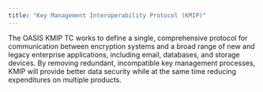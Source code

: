```yaml
---
title: "Key Management Interoperability Protocol (KMIP)"
---
```


The OASIS KMIP TC works to define a single, comprehensive protocol for communication between encryption systems and a broad range of new and legacy enterprise applications, including email, databases, and storage devices. By removing redundant, incompatible key management processes, KMIP will provide better data security while at the same time reducing expenditures on multiple products.

